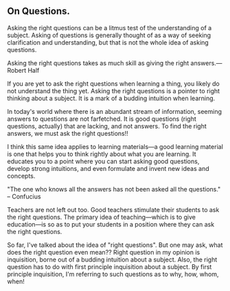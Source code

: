 ## On Questions.

Asking the right questions can be a litmus test of the understanding of a subject. Asking of questions is generally thought of as a way of seeking clarification and understanding, but that is not the whole idea of asking questions.

Asking the right questions takes as much skill as giving the right answers.—Robert Half

If you are yet to ask the right questions when learning a thing, you likely do not understand the thing yet. Asking the right questions is a pointer to right thinking about a subject. It is a mark of a budding intuition when learning.

In today's world where there is an abundant stream of information, seeming answers to questions are not farfetched. It is good questions (right questions, actually) that are lacking, and not answers. To find the right answers, we must ask the right questions!!

I think this same idea applies to learning materials—a good learning material is one that helps you to think rightly about what you are learning. It educates you to a point where you can start asking good questions, develop strong intuitions, and even formulate and invent new ideas and concepts.

"The one who knows all the answers has not been asked all the questions." – Confucius

Teachers are not left out too. Good teachers stimulate their students to ask the right questions. The primary idea of teaching—which is to give education—is so as to put your students in a position where they can ask the right questions.

So far, I've talked about the idea of "right questions". But one may ask, what does the right question even mean?? Right question in my opinion is inquisition, borne out of a budding intuition about a subject. Also, the right question has to do with first principle inquisition about a subject. By first principle inquisition, I'm referring to such questions as to why, how, whom, when!


